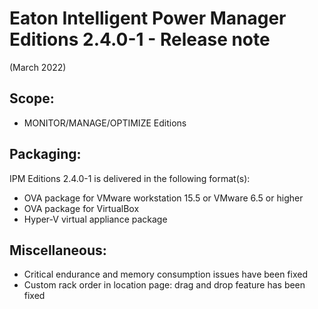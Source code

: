 # Eaton Intelligent Power Manager Editions 2.4.0-1 - Release note
(March 2022)

## Scope:
* MONITOR/MANAGE/OPTIMIZE Editions

## Packaging:
IPM Editions 2.4.0-1 is delivered in the following format(s):
* OVA package for VMware workstation 15.5 or VMware 6.5 or higher
* OVA package for VirtualBox
* Hyper-V virtual appliance package

## Miscellaneous:
* Critical endurance and memory consumption issues have been fixed
* Custom rack order in location page: drag and drop feature has been fixed
